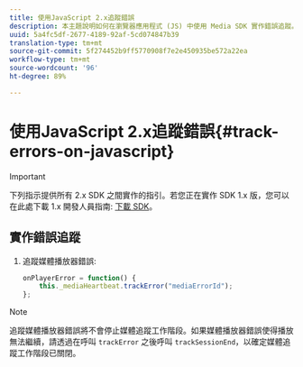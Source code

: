 ```yaml
---
title: 使用JavaScript 2.x追蹤錯誤
description: 本主題說明如何在瀏覽器應用程式 (JS) 中使用 Media SDK 實作錯誤追蹤。
uuid: 5a4fc5df-2677-4189-92af-5cd074847b39
translation-type: tm+mt
source-git-commit: 5f274452b9ff5770908f7e2e450935be572a22ea
workflow-type: tm+mt
source-wordcount: '96'
ht-degree: 89%

---
```



# 使用JavaScript 2.x追蹤錯誤{#track-errors-on-javascript}

>[!IMPORTANT]
>
>下列指示提供所有 2.x SDK 之間實作的指引。若您正在實作 SDK 1.x 版，您可以在此處下載 1.x 開發人員指南: [下載 SDK](/help/sdk-implement/download-sdks.md)。

## 實作錯誤追蹤

1. 追蹤媒體播放器錯誤:

   ```js
   onPlayerError = function() {
       this._mediaHeartbeat.trackError("mediaErrorId");
   };
   ```

>[!NOTE]
>
>追蹤媒體播放器錯誤將不會停止媒體追蹤工作階段。如果媒體播放器錯誤使得播放無法繼續，請透過在呼叫 `trackError` 之後呼叫 `trackSessionEnd`，以確定媒體追蹤工作階段已關閉。
